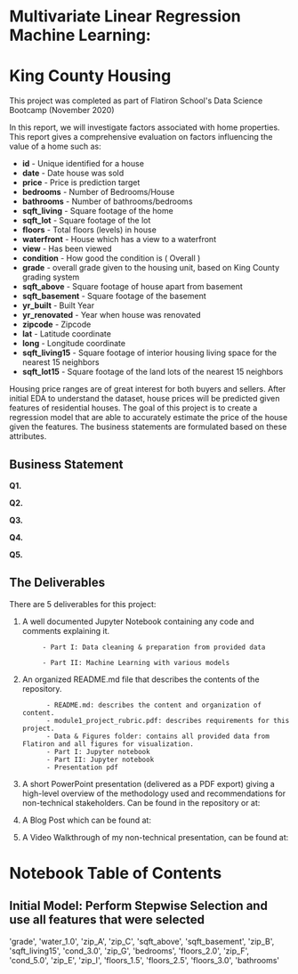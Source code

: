 # Multivariate Linear Regression Machine Learning: 
# King County Housing

This project was completed as part of Flatiron School's Data Science Bootcamp (November 2020)

In this report, we will investigate factors associated with home properties. This report gives a comprehensive evaluation on factors influencing the value of a home such as:

* **id** - Unique identified for a house
* **date** - Date house was sold
* **price** - Price is prediction target
* **bedrooms** - Number of Bedrooms/House
* **bathrooms** - Number of bathrooms/bedrooms
* **sqft_living** - Square footage of the home
* **sqft_lot** - Square footage of the lot
* **floors** - Total floors (levels) in house
* **waterfront** - House which has a view to a waterfront
* **view** - Has been viewed
* **condition** - How good the condition is ( Overall )
* **grade** - overall grade given to the housing unit, based on King County grading system
* **sqft_above** - Square footage of house apart from basement
* **sqft_basement** - Square footage of the basement
* **yr_built** - Built Year
* **yr_renovated** - Year when house was renovated
* **zipcode** - Zipcode
* **lat** - Latitude coordinate
* **long** - Longitude coordinate
* **sqft_living15** - Square footage of interior housing living space for the nearest 15 neighbors
* **sqft_lot15** - Square footage of the land lots of the nearest 15 neighbors

Housing price ranges are of great interest for both buyers and sellers. After initial EDA to understand the dataset, house prices will be predicted given features of residential houses. The goal of this project is to create a regression model that are able to accurately estimate the price of the house given the features. The business statements are formulated based on these attributes.

## Business Statement

**Q1.** 

**Q2.** 

**Q3.** 

**Q4.** 

**Q5.** 

## The Deliverables
There are 5 deliverables for this project:

1. A well documented Jupyter Notebook containing any code and comments explaining it.

            - Part I: Data cleaning & preparation from provided data
            
            - Part II: Machine Learning with various models
            
2. An organized README.md file that describes the contents of the repository.

             - README.md: describes the content and organization of content.
             - module1_project_rubric.pdf: describes requirements for this project.
             - Data & Figures folder: contains all provided data from Flatiron and all figures for visualization.
             - Part I: Jupyter notebook
             - Part II: Jupyter notebook
             - Presentation pdf

3. A short PowerPoint presentation (delivered as a PDF export) giving a high-level overview of the methodology used and recommendations for non-technical stakeholders. Can be found in the repository or at: 

4. A Blog Post which can be found at: 

5. A Video Walkthrough of my non-technical presentation, can be found at:

# **Notebook Table of Contents**
## Initial Model: Perform Stepwise Selection and use all features that were selected
'grade', 'water_1.0', 'zip_A', 'zip_C', 'sqft_above', 'sqft_basement', 'zip_B', 'sqft_living15', 'cond_3.0', 'zip_G', 'bedrooms', 'floors_2.0', 'zip_F', 'cond_5.0', 'zip_E', 'zip_I', 'floors_1.5', 'floors_2.5', 'floors_3.0', 'bathrooms'
